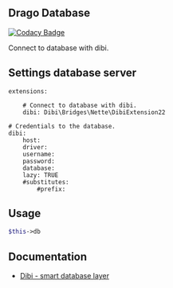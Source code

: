 ## Drago Database

[![Codacy Badge](https://api.codacy.com/project/badge/Grade/0a573beafc964543af530617a71467fd)](https://www.codacy.com/app/accgit/database?utm_source=github.com&utm_medium=referral&utm_content=drago-ex/database&utm_campaign=badger)

Connect to database with dibi.

## Settings database server

```
extensions:

	# Connect to database with dibi.
	dibi: Dibi\Bridges\Nette\DibiExtension22

# Credentials to the database.
dibi:
	host:
	driver:
	username:
	password:
	database:
	lazy: TRUE
	#substitutes:
		#prefix:
```

## Usage

```php
$this->db
```

## Documentation
- [Dibi - smart database layer](https://github.com/dg/dibi)
